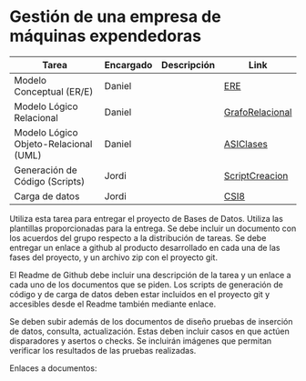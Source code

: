 # Gestión de una empresa de máquinas expendedoras
| Tarea | Encargado | Descripción | Link |
|---|---|---|---|
| Modelo Conceptual (ER/E) | Daniel | | [ERE](https://github.com/alu0101043845/ADBD/Proyecto/ERE.pdf) |
| Modelo Lógico Relacional| Daniel | | [GrafoRelacional](https://github.com/alu0101043845/ADBD/Proyecto/GrafoRelacional.pdf) |
| Modelo Lógico Objeto-Relacional (UML) | Daniel | | [ASIClases](https://github.com/alu0101043845/ADBD/Proyecto/ASIClases.pdf) |
| Generación de Código (Scripts) | Jordi | | [ScriptCreacion](https://github.com/alu0101043845/ADBD/Proyecto/ScriptCreacion.pdf) |
| Carga de datos | Jordi | | [CSI8](https://github.com/alu0101043845/ADBD/Proyecto/CSI8.pdf) |

Utiliza esta tarea para entregar el proyecto de Bases de Datos. Utiliza las plantillas proporcionadas para la entrega. Se debe incluir un documento con los acuerdos del grupo respecto a la distribución de tareas. Se debe entregar un enlace a github al producto desarrollado en cada una de las fases del proyecto, y un archivo zip con el proyecto git.

El Readme de Github debe incluir una descripción de la tarea y un enlace a cada uno de los documentos que se piden. Los scripts de generación de código y de carga de datos deben estar incluidos en el proyecto git y accesibles desde el Readme también mediante enlace.

Se deben subir además de los documentos de diseño pruebas de inserción de datos, consulta, actualización. Estas deben incluir casos en que actúen disparadores y asertos o checks. Se incluirán imágenes que permitan verificar los resultados de las pruebas realizadas.

Enlaces a documentos:
